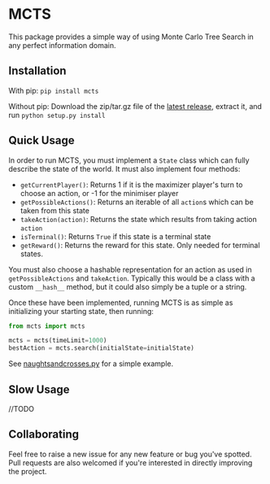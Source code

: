 # MCTS

This package provides a simple way of using Monte Carlo Tree Search in any perfect information domain.

## Installation

With pip: `pip install mcts`

Without pip: Download the zip/tar.gz file of the [latest release](https://github.com/pbsinclair42/MCTS/releases), extract it, and run `python setup.py install`

## Quick Usage

In order to run MCTS, you must implement a `State` class which can fully describe the state of the world.  It must also implement four methods:

- `getCurrentPlayer()`: Returns 1 if it is the maximizer player's turn to choose an action, or -1 for the minimiser player
- `getPossibleActions()`: Returns an iterable of all `action`s which can be taken from this state
- `takeAction(action)`: Returns the state which results from taking action `action`
- `isTerminal()`: Returns `True` if this state is a terminal state
- `getReward()`: Returns the reward for this state.  Only needed for terminal states.

You must also choose a hashable representation for an action as used in `getPossibleActions` and `takeAction`.  Typically this would be a class with a custom `__hash__` method, but it could also simply be a tuple or a string.

Once these have been implemented, running MCTS is as simple as initializing your starting state, then running:

```python
from mcts import mcts

mcts = mcts(timeLimit=1000)
bestAction = mcts.search(initialState=initialState)
```
See [naughtsandcrosses.py](https://github.com/pbsinclair42/MCTS/blob/master/naughtsandcrosses.py) for a simple example.

## Slow Usage
//TODO

## Collaborating

Feel free to raise a new issue for any new feature or bug you've spotted. Pull requests are also welcomed if you're interested in directly improving the project.
